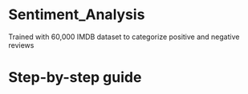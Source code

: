 
# Sentiment_Analysis
 Trained with 60,000 IMDB dataset to categorize positive and negative reviews

# Step-by-step guide
